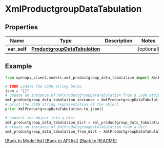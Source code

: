# XmlProductgroupDataTabulation


## Properties
Name | Type | Description | Notes
------------ | ------------- | ------------- | -------------
**var_self** | [**ProductgroupDataTabulation**](ProductgroupDataTabulation.md) |  | [optional] 

## Example

```python
from openapi_client.models.xml_productgroup_data_tabulation import XmlProductgroupDataTabulation

# TODO update the JSON string below
json = "{}"
# create an instance of XmlProductgroupDataTabulation from a JSON string
xml_productgroup_data_tabulation_instance = XmlProductgroupDataTabulation.from_json(json)
# print the JSON string representation of the object
print XmlProductgroupDataTabulation.to_json()

# convert the object into a dict
xml_productgroup_data_tabulation_dict = xml_productgroup_data_tabulation_instance.to_dict()
# create an instance of XmlProductgroupDataTabulation from a dict
xml_productgroup_data_tabulation_from_dict = XmlProductgroupDataTabulation.from_dict(xml_productgroup_data_tabulation_dict)
```
[[Back to Model list]](../README.md#documentation-for-models) [[Back to API list]](../README.md#documentation-for-api-endpoints) [[Back to README]](../README.md)


